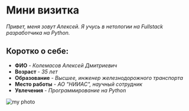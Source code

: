# Мини визитка
_Привет, меня зовут Алексей. Я учусь в нетологии на Fullstack разработчика на Python._
## Коротко о себе:
- **ФИО** - _Колемасов Алексей Дмитриевич_
- **Возраст** - _35 лет_
- **Образование** - _Высшее, инженер железнодорожного транспорта_
- **Место работы** - _АО "НИИАС", научный сотрудник_
- **Увлечения** - _Программирование на Python_

![my photo](https://github.com/yakolman/test1/blob/main/IMG_5128%202.jpeg)